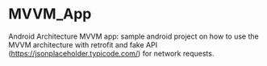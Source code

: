 # MVVM_App
Android Architecture MVVM app: sample android project on how to use the MVVM architecture with retrofit and fake API (https://jsonplaceholder.typicode.com/) for network requests. 
